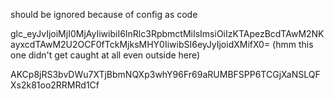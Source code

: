 should be ignored because of config as code

glc_eyJvIjoiMjI0MjAyIiwibiI6InRlc3RpbmctMiIsImsiOiIzKTApezBcdTAwM2NKayxcdTAwM2U2OCF0fTckMjksMHY0IiwibSI6eyJyIjoidXMifX0= (hmm this one didn't get caught at all even outside here)


AKCp8jRS3bvDWu7XTjBbmNQXp3whY96Fr69aRUMBFSPP6TCGjXaNSLQFXs2k81oo2RRMRd1Cf
